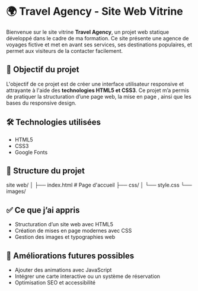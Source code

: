 # 🌍 Travel Agency - Site Web Vitrine

Bienvenue sur le site vitrine **Travel Agency**, un projet web statique développé dans le cadre de ma formation. Ce site présente une agence de voyages fictive et met en avant ses services, ses destinations populaires, et permet aux visiteurs de la contacter facilement.

## 🚀 Objectif du projet

L'objectif de ce projet est de créer une interface utilisateur responsive et attrayante à l'aide des **technologies HTML5 et CSS3**. Ce projet m’a permis de pratiquer la structuration d’une page web, la mise en page , ainsi que les bases du responsive design.

## 🛠️ Technologies utilisées

- HTML5
- CSS3
- Google Fonts
  

## 📁 Structure du projet
site web/
│
├── index.html # Page d'accueil
├── css/
│ └── style.css
└── images/
## ✅ Ce que j’ai appris

- Structuration d’un site web avec HTML5
- Création de mises en page modernes avec CSS 
- Gestion des images et typographies web

## 🔧 Améliorations futures possibles

- Ajouter des animations avec JavaScript
- Intégrer une carte interactive ou un système de réservation
- Optimisation SEO et accessibilité

